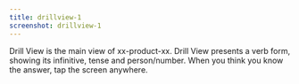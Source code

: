 ```yaml
---
title: drillview-1
screenshot: drillview-1
---
```

Drill View is the main view of xx-product-xx. Drill View presents a verb form, showing its infinitive, tense and person/number. When you think you know the answer, tap the screen anywhere.
